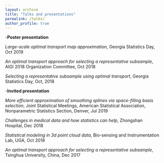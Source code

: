 ```yaml
---
layout: archive
title: "Talks and presentations"
permalink: /talks/
author_profile: true
---
```


-**Poster presentation**

*Large-scale optimal transport map approximation*, Georgia Statistics Day, Oct 2019

*An optimal transport approach for selecting a representative subsample*, AIGI 2018 Organization Committee, Oct 2018

*Selecting a representative subsample using optimal transport*, Georgia Statistics Day, Oct, 2018

-**Invited presentation**

*More efficient approximation of smoothing splines via space-filling basis selection*, Joint Statistical Meetings, American Statistical Association, Nonparametric Statistics Section, Denver, Jul 2019

*Challenges in medical data and how statistics can help*, Zhongshan Hospital, Dec 2018

*Statistical modeling in 3d point cloud data*, Bio-sensing and Instrumentation Lab, UGA, Oct 2018

*An optimal transport approach for selecting a representative subsample*, Tsinghua University, China, Dec 2017

